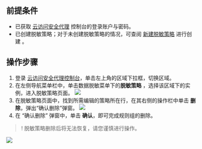## 前提条件

- 已获取 [云访问安全代理](https://console.cloud.tencent.com/casb) 控制台的登录账户与密码。
- 已创建脱敏策略；对于未创建脱敏策略的情况，可查阅 [新建脱敏策略](https://cloud.tencent.com/document/product/1303/56900) 进行创建 。

## 操作步骤
1. 登录 [云访问安全代理控制台](https://console.cloud.tencent.com/casb)，单击左上角的区域下拉框，切换区域。
2. 在左侧导航菜单栏中，单击数据脱敏菜单下的**脱敏策略** ，选择该区域下的实例，进入脱敏策略页面。
![](https://main.qcloudimg.com/raw/015c463c1e77279ba87850c7ee3bc390.png)
3. 在脱敏策略页面中，找到所需编辑的策略所在行，在其右侧的操作栏中单击 **删除**，弹出“确认删除”弹窗。
![](https://main.qcloudimg.com/raw/719d57bd0a629c0281376b8a784f0848.png)
4. 在 “确认删除” 弹窗中，单击 **确认**，即可完成规则组的删除。
>! 脱敏策略删除后将无法恢复，请您谨慎进行操作。
>
![](https://main.qcloudimg.com/raw/d751d7ddbe8ca07077d76fe55c2d82dd.png)
